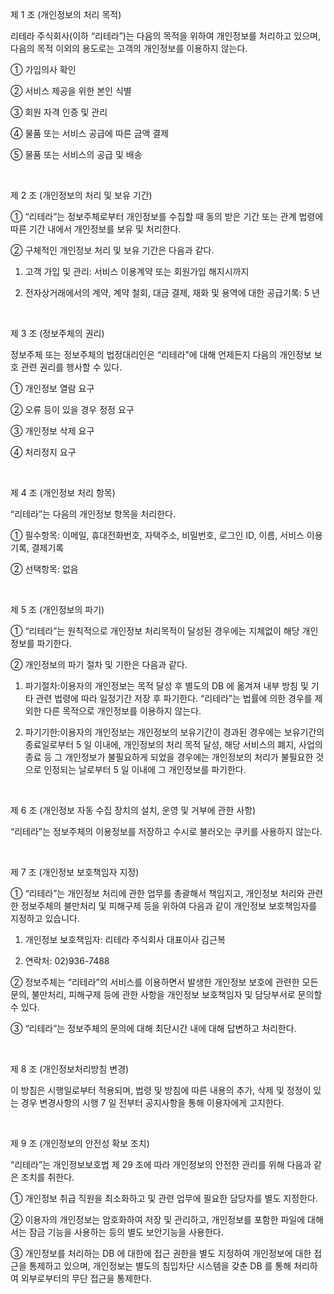 제 1 조 (개인정보의 처리 목적)

리테라 주식회사(이하 “리테라”)는 다음의 목적을 위하여 개인정보를 처리하고 있으며, 다음의 목적 이외의 용도로는 고객의 개인정보를 이용하지 않는다.

① 가입의사 확인

② 서비스 제공을 위한 본인 식별

③ 회원 자격 인증 및 관리

④ 물품 또는 서비스 공급에 따른 금액 결제

⑤ 물품 또는 서비스의 공급 및 배송

<br/>

제 2 조 (개인정보의 처리 및 보유 기간)

① “리테라”는 정보주체로부터 개인정보를 수집할 때 동의 받은 기간 또는 관계 법령에 따른 기간 내에서 개인정보를 보유 및 처리한다.

② 구체적인 개인정보 처리 및 보유 기간은 다음과 같다.

1. 고객 가입 및 관리: 서비스 이용계약 또는 회원가입 해지시까지

2. 전자상거래에서의 계약, 계약 철회, 대금 결제, 재화 및 용역에 대한 공급기록: 5 년

<br/>

제 3 조 (정보주체의 권리)

정보주체 또는 정보주체의 법정대리인은 “리테라”에 대해 언제든지 다음의 개인정보 보호 관련 권리를 행사할 수 있다.

① 개인정보 열람 요구

② 오류 등이 있을 경우 정정 요구

③ 개인정보 삭제 요구

④ 처리정지 요구

<br/>

제 4 조 (개인정보 처리 항목)

“리테라”는 다음의 개인정보 항목을 처리한다.

① 필수항목: 이메일, 휴대전화번호, 자택주소, 비밀번호, 로그인 ID, 이름, 서비스 이용 기록, 결제기록

② 선택항목: 없음

<br/>

제 5 조 (개인정보의 파기)

① “리테라”는 원칙적으로 개인정보 처리목적이 달성된 경우에는 지체없이 해당 개인정보를 파기한다.

② 개인정보의 파기 절차 및 기한은 다음과 같다.

1. 파기절차:이용자의 개인정보는 목적 달성 후 별도의 DB 에 옮겨져 내부 방침 및 기타 관련 법령에 따라 일정기간 저장 후 파기한다. “리테라”는 법률에 의한 경우를 제외한 다른 목적으로 개인정보를 이용하지 않는다.

2. 파기기한:이용자의 개인정보는 개인정보의 보유기간이 경과된 경우에는 보유기간의 종료일로부터 5 일 이내에, 개인정보의 처리 목적 달성, 해당 서비스의 폐지, 사업의 종료 등 그 개인정보가 불필요하게 되었을 경우에는 개인정보의 처리가 불필요한 것으로 인정되는 날로부터 5 일 이내에 그 개인정보를 파기한다.

<br/>

제 6 조 (개인정보 자동 수집 장치의 설치, 운영 및 거부에 관한 사항)

“리테라”는 정보주체의 이용정보를 저장하고 수시로 불러오는 쿠키를 사용하지 않는다.

<br/>

제 7 조 (개인정보 보호책임자 지정)

① “리테라”는 개인정보 처리에 관한 업무를 총괄해서 책임지고, 개인정보 처리와 관련한 정보주체의 불만처리 및 피해구제 등을 위하여 다음과 같이 개인정보 보호책임자를 지정하고 있습니다.

1. 개인정보 보호책임자: 리테라 주식회사 대표이사 김근복

2. 연락처: 02)936-7488

② 정보주체는 “리테라”의 서비스를 이용하면서 발생한 개인정보 보호에 관련한 모든 문의, 불만처리, 피해구제 등에 관한 사항을 개인정보 보호책임자 및 담당부서로 문의할 수 있다.

③ “리테라”는 정보주체의 문의에 대해 최단시간 내에 대해 답변하고 처리한다.

<br/>

제 8 조 (개인정보처리방침 변경)

이 방침은 시행일로부터 적용되며, 법령 및 방침에 따른 내용의 추가, 삭제 및 정정이 있는 경우 변경사항의 시행 7 일 전부터 공지사항을 통해 이용자에게 고지한다.

<br/>

제 9 조 (개인정보의 안전성 확보 조치)

“리테라”는 개인정보보호법 제 29 조에 따라 개인정보의 안전한 관리를 위해 다음과 같은 조치를 취한다.

① 개인정보 취급 직원을 최소화하고 및 관련 업무에 필요한 담당자를 별도 지정한다.

② 이용자의 개인정보는 암호화하여 저장 및 관리하고, 개인정보를 포함한 파일에 대해서는 잠금 기능을 사용하는 등의 별도 보안기능을 사용한다.

③ 개인정보를 처리하는 DB 에 대한에 접근 권한을 별도 지정하여 개인정보에 대한 접근을 통제하고 있으며, 개인정보는 별도의 침입차단 시스템을 갖춘 DB 를 통해 처리하여 외부로부터의 무단 접근을 통제한다.

<br/>
